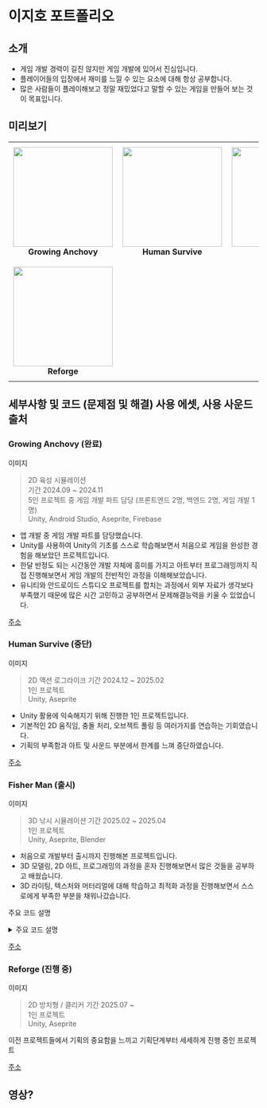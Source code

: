 # 이지호 포트폴리오

## 소개
* 게임 개발 경력이 길진 않지만 게임 개발에 있어서 진심입니다.
* 플레이어들의 입장에서 재미를 느낄 수 있는 요소에 대해 항상 공부합니다.
* 많은 사람들이 플레이해보고 정말 재밌었다고 말할 수 있는 게임을 만들어 보는 것이 목표입니다.
  
## 미리보기
<table align="center" style="border-collapse:collapse; border:none;">
  <tr>
    <td align="center" style="border:none; padding:10px;">
      <img src="https://github.com/user-attachments/assets/14e91af3-b3b8-4fde-a6ec-62f278a6917a" style="width:200px; height:200px; object-fit:cover;"><br>
      <b>Growing Anchovy</b>
    </td>
    <td align="center" style="border:none; padding:10px;">
      <img src="https://github.com/user-attachments/assets/9b4bac15-a6ab-4134-bb57-c1b341ed6440" style="width:200px; height:200px; object-fit:cover;"><br>
      <b>Human Survive</b>
    </td>
    <td align="center" style="border:none; padding:10px;">
      <img src="https://github.com/user-attachments/assets/7c1fcb34-b9e3-4251-aa30-c487a3cf470d" style="width:200px; height:200px; object-fit:cover;"><br>
      <b>Fisher Man</b>
    </td>
  </tr>
  <tr>
    <td align="center" style="border:none; padding:10px;">
      <img src="https://github.com/user-attachments/assets/bee9a055-b1ca-4b53-9d89-83fcb8941e79" style="width:200px; height:200px; object-fit:cover;"><br>
      <b>Reforge</b>
    </td>
    <td align="center" style="border:none; padding:10px;"></td>
    <td align="center" style="border:none; padding:10px;"></td>
  </tr>
</table>

## 세부사항 및 코드 (문제점 및 해결) 사용 에셋, 사용 사운드 출처

### Growing Anchovy (완료)
이미지
> 2D 육성 시뮬레이션 <br>
> 기간 2024.09 ~ 2024.11 <br>
> 5인 프로젝트 중 게임 개발 파트 담당 (프론트엔드 2명, 백엔드 2명, 게임 개발 1명) <br>
> Unity, Android Studio, Aseprite, Firebase <br>

* 앱 개발 중 게임 개발 파트를 담당했습니다.
* Unity를 사용하여 Unity의 기초를 스스로 학습해보면서 처음으로 게임을 완성한 경험을 해보았던 프로젝트입니다.
* 한달 반정도 되는 시간동안 개발 자체에 흥미를 가지고 아트부터 프로그래밍까지 직접 진행해보면서 게임 개발의 전반적인 과정을 이해해보았습니다.
* 유니티와 안드로이드 스튜디오 프로젝트를 합치는 과정에서 외부 자료가 생각보다 부족했기 때문에 많은 시간 고민하고 공부하면서 문제해결능력을 키울 수 있었습니다.

[주소](https://github.com/Aquariurn/growing-anchovy-man-unity)

### Human Survive (중단)
이미지
> 2D 액션 로그라이크
> 기간 2024.12 ~ 2025.02 <br>
> 1인 프로젝트 <br>
> Unity, Aseprite <br>

* Unity 활용에 익숙해지기 위해 진행한 1인 프로젝트입니다.
* 기본적인 2D 움직임, 충돌 처리, 오브젝트 풀링 등 여러가지를 연습하는 기회였습니다.
* 기획의 부족함과 아트 및 사운드 부분에서 한계를 느껴 중단하였습니다.

[주소](https://github.com/jiholee1210/Human-Survive)

### Fisher Man (출시)
이미지
> 3D 낚시 시뮬레이션
> 기간 2025.02 ~ 2025.04 <br>
> 1인 프로젝트 <br>
> Unity, Aseprite, Blender <br>

* 처음으로 개발부터 출시까지 진행해본 프로젝트입니다.
* 3D 모델링, 2D 아트, 프로그래밍의 과정을 혼자 진행해보면서 많은 것들을 공부하고 배웠습니다.
* 3D 라이팅, 텍스처와 머터리얼에 대해 학습하고 최적화 과정을 진행해보면서 스스로에게 부족한 부분을 채워나갔습니다.

주요 코드 설명
<details>
  <summary>주요 코드 설명</summary>
  ## 제목
  내용
</details>

[주소](https://github.com/jiholee1210/Fisher-Man)

### Reforge (진행 중)
이미지
> 2D 방치형 / 클리커
> 기간 2025.07 ~ <br>
> 1인 프로젝트 <br>
> Unity, Aseprite <br>

이전 프로젝트들에서 기획의 중요함을 느끼고 기획단계부터 세세하게 진행 중인 프로젝트

[주소](https://github.com/jiholee1210/ReForge)

## 영상?

